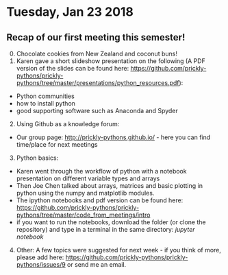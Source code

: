 # Tuesday, Jan 23 2018

## Recap of our first meeting this semester!
0. Chocolate cookies from New Zealand and coconut buns!
1. Karen gave a short slideshow presentation on the following (A PDF version of the slides can be found here: https://github.com/prickly-pythons/prickly-pythons/tree/master/presentations/python_resources.pdf):
  - Python communities
  - how to install python 
  - good supporting software such as Anaconda and Spyder
2. Using Github as a knowledge forum:
  - Our group page: http://prickly-pythons.github.io/ - here you can find time/place for next meetings
3. Python basics: 
  - Karen went through the workflow of python with a notebook presentation on different variable types and arrays
  - Then Joe Chen talked about arrays, matrices and basic plotting in python using the numpy and matplotlib modules. 
  - The ipython notebooks and pdf version can be found here: https://github.com/prickly-pythons/prickly-pythons/tree/master/code_from_meetings/intro
  - if you want to run the notebooks, download the folder (or clone the repository) and type in a terminal in the same directory: *jupyter notebook*
4. Other:
A few topics were suggested for next week - if you think of more, please add here: https://github.com/prickly-pythons/prickly-pythons/issues/9 or send me an email.


